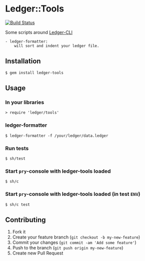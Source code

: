 # Ledger::Tools
[![Build Status](https://travis-ci.org/mindreframer/ledger-tools.png)](https://travis-ci.org/mindreframer/ledger-tools)




  Some scripts around [Ledger-CLI](http://www.ledger-cli.org/)

    - ledger-formatter:
        will sort and indent your ledger file.




## Installation

    $ gem install ledger-tools

## Usage

### In your libraries
    > require 'ledger/tools'


### ledger-formatter
    $ ledger-formatter -f /your/ledger/data.ledger

### Run tests
    $ sh/test

### Start `pry`-console with ledger-tools loaded
    $ sh/c

### Start `pry`-console with ledger-tools loaded (in test `ENV`)
    $ sh/c test



## Contributing

1. Fork it
2. Create your feature branch (`git checkout -b my-new-feature`)
3. Commit your changes (`git commit -am 'Add some feature'`)
4. Push to the branch (`git push origin my-new-feature`)
5. Create new Pull Request
